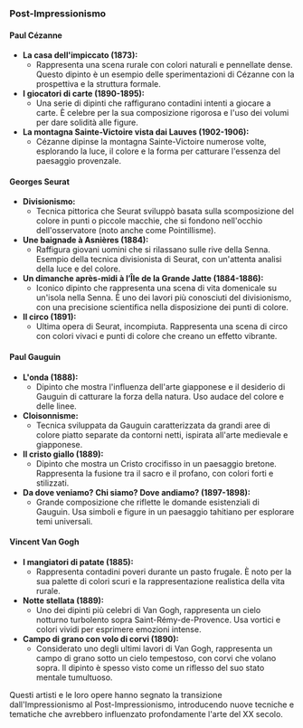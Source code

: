 ### Post-Impressionismo

#### Paul Cézanne
- **La casa dell'impiccato (1873):**
  - Rappresenta una scena rurale con colori naturali e pennellate dense. Questo dipinto è un esempio delle sperimentazioni di Cézanne con la prospettiva e la struttura formale.
- **I giocatori di carte (1890-1895):**
  - Una serie di dipinti che raffigurano contadini intenti a giocare a carte. È celebre per la sua composizione rigorosa e l'uso dei volumi per dare solidità alle figure.
- **La montagna Sainte-Victoire vista dai Lauves (1902-1906):**
  - Cézanne dipinse la montagna Sainte-Victoire numerose volte, esplorando la luce, il colore e la forma per catturare l'essenza del paesaggio provenzale.

#### Georges Seurat
- **Divisionismo:**
  - Tecnica pittorica che Seurat sviluppò basata sulla scomposizione del colore in punti o piccole macchie, che si fondono nell'occhio dell'osservatore (noto anche come Pointillisme).
- **Une baignade à Asnières (1884):**
  - Raffigura giovani uomini che si rilassano sulle rive della Senna. Esempio della tecnica divisionista di Seurat, con un'attenta analisi della luce e del colore.
- **Un dimanche après-midi à l’Île de la Grande Jatte (1884-1886):**
  - Iconico dipinto che rappresenta una scena di vita domenicale su un'isola nella Senna. È uno dei lavori più conosciuti del divisionismo, con una precisione scientifica nella disposizione dei punti di colore.
- **Il circo (1891):**
  - Ultima opera di Seurat, incompiuta. Rappresenta una scena di circo con colori vivaci e punti di colore che creano un effetto vibrante.

#### Paul Gauguin
- **L'onda (1888):**
  - Dipinto che mostra l'influenza dell'arte giapponese e il desiderio di Gauguin di catturare la forza della natura. Uso audace del colore e delle linee.
- **Cloisonnisme:**
  - Tecnica sviluppata da Gauguin caratterizzata da grandi aree di colore piatto separate da contorni netti, ispirata all'arte medievale e giapponese.
- **Il cristo giallo (1889):**
  - Dipinto che mostra un Cristo crocifisso in un paesaggio bretone. Rappresenta la fusione tra il sacro e il profano, con colori forti e stilizzati.
- **Da dove veniamo? Chi siamo? Dove andiamo? (1897-1898):**
  - Grande composizione che riflette le domande esistenziali di Gauguin. Usa simboli e figure in un paesaggio tahitiano per esplorare temi universali.

#### Vincent Van Gogh
- **I mangiatori di patate (1885):**
  - Rappresenta contadini poveri durante un pasto frugale. È noto per la sua palette di colori scuri e la rappresentazione realistica della vita rurale.
- **Notte stellata (1889):**
  - Uno dei dipinti più celebri di Van Gogh, rappresenta un cielo notturno turbolento sopra Saint-Rémy-de-Provence. Usa vortici e colori vividi per esprimere emozioni intense.
- **Campo di grano con volo di corvi (1890):**
  - Considerato uno degli ultimi lavori di Van Gogh, rappresenta un campo di grano sotto un cielo tempestoso, con corvi che volano sopra. Il dipinto è spesso visto come un riflesso del suo stato mentale tumultuoso.

Questi artisti e le loro opere hanno segnato la transizione dall'Impressionismo al Post-Impressionismo, introducendo nuove tecniche e tematiche che avrebbero influenzato profondamente l'arte del XX secolo.